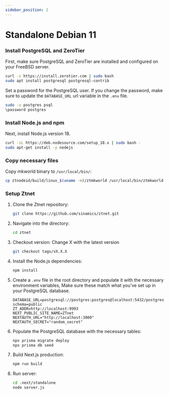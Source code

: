 ```yaml
---
sidebar_position: 2
---
```


# Standalone Debian 11


### Install PostgreSQL and ZeroTier
First, make sure PostgreSQL and ZeroTier are installed and configured on your FreeBSD server.
```bash
curl -s https://install.zerotier.com | sudo bash
sudo apt install postgresql postgresql-contrib
```

Set a password for the PostgreSQL user. If you change the password, make sure to update the `DATABASE_URL` url variable in the `.env` file.
```bash
sudo -u postgres psql
\password postgres
```
### Install Node.js and npm
Next, install Node.js version 18.
```bash
curl -sL https://deb.nodesource.com/setup_18.x | sudo bash -
sudo apt-get install -y nodejs
```

### Copy necessary files
Copy mkworld binary to `/usr/local/bin/`:
```bash
cp ztnodeid/build/linux_$(uname -m)/ztmkworld /usr/local/bin/ztmkworld
```

### Setup Ztnet

1. Clone the Ztnet repository:
    ```bash
    git clone https://github.com/sinamics/ztnet.git
    ```

2. Navigate into the directory:
    ```bash
    cd ztnet
    ```

3. Checkout version:
    Change X with the latest version
    ```bash
    git checkout tags/vX.X.X
    ````

4. Install the Node.js dependencies:
    ```bash
    npm install
    ```

5. Create a `.env` file in the root directory and populate it with the necessary environment variables, Make sure these match what you've set up in your PostgreSQL database.
    ```
    DATABASE_URL=postgresql://postgres:postgres@localhost:5432/postgres?schema=public
    ZT_ADDR=http://localhost:9993
    NEXT_PUBLIC_SITE_NAME=ZTnet
    NEXTAUTH_URL="http://localhost:3000"
    NEXTAUTH_SECRET="random_secret"
    ```

6. Populate the PostgreSQL database with the necessary tables:
    ```bash
    npx prisma migrate deploy
    npx prisma db seed
    ```
    
7. Build Next.js production:
    ```bash
    npm run build
    ```

8. Run server:
   ```bash
   cd .next/standalone
   node server.js
   ```




